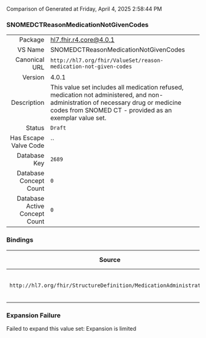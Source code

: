 Comparison of 
Generated at Friday, April 4, 2025 2:58:44 PM

### SNOMEDCTReasonMedicationNotGivenCodes

|      |     |
| ---: | --- |
| Package | hl7.fhir.r4.core@4.0.1 |
| VS Name | SNOMEDCTReasonMedicationNotGivenCodes |
| Canonical URL | `http://hl7.org/fhir/ValueSet/reason-medication-not-given-codes` |
| Version | 4.0.1 |
| Description | This value set includes all medication refused, medication not administered, and non-administration of necessary drug or medicine codes from SNOMED CT - provided as an exemplar value set. |
| Status | `Draft` |
| Has Escape Valve Code | `` |
| Database Key | `2689` |
| Database Concept Count | `0` |
| Database Active Concept Count | `0` |
### Bindings

| Source | Element | Binding | Strength | Element Short |
| ------ | ------- | ------- | -------- | ------------- |
| `http://hl7.org/fhir/StructureDefinition/MedicationAdministration` | `MedicationAdministration.statusReason` | `http://hl7.org/fhir/ValueSet/reason-medication-not-given-codes` | `Example` | Reason administration not performed |

### Expansion Failure

Failed to expand this value set: Expansion is limited
